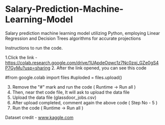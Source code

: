 # Salary-Prediction-Machine-Learning-Model
Salary prediction machine learning model utilizing Python, employing Linear Regression and Decision Trees algorithms for accurate projections

Instructions to run the code.

1.Click the link - https://colab.research.google.com/drive/1UApdeOqwc1z7Nc0zqj_GZe0gS4P7GyMu?usp=sharing
2. After the link opened, you can see this code

#from google.colab import files
#uploded = files.upload()

3. Remove the "#" mark and run the code ( Runtime -> Run all )
4. Then, near thet code file, It will ask to upload the data file
5. Upload the data file (glassdoor_jobs.csv)
6. After upload completed, comment again the above code ( Step No - 5 )
7. Run the code ( Runtime -> Run all )

Dataset credit - www.kaggle.com

